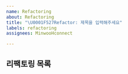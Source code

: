 ```yaml
---
name: Refactoring
about: Refactoring
title: "\U0001F527Refactor: 제목을 입력해주세요"
labels: refactoring
assignees: MinwooHconnect

---
```


**리팩토링 목록**
--
